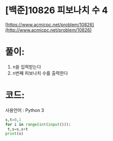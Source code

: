 # [백준]10826 피보나치 수 4

[https://www.acmicpc.net/problem/10826](http://www.acmicpc.net/problem/10826)

# **풀이:**
1. n을 입력받는다
2. n번째 피보나치 수를 출력한다

# **코드:**
사용언어 : Python 3
```python
s,t=0,1
for i in range(int(input())):
 t,s=s,s+t
print(s)
```
